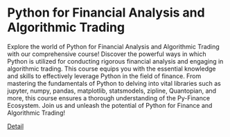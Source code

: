 # Python for Financial Analysis and Algorithmic Trading

Explore the world of Python for Financial Analysis and Algorithmic Trading with our comprehensive course! Discover the powerful ways in which Python is utilized for conducting rigorous financial analysis and engaging in algorithmic trading. This course equips you with the essential knowledge and skills to effectively leverage Python in the field of finance. From mastering the fundamentals of Python to delving into vital libraries such as jupyter, numpy, pandas, matplotlib, statsmodels, zipline, Quantopian, and more, this course ensures a thorough understanding of the Py-Finance Ecosystem. Join us and unleash the potential of Python for Finance and Algorithmic Trading! 

[Detail](https://eduitfree.com/courses/python-for-financial-analysis-and-algorithmic-trading)